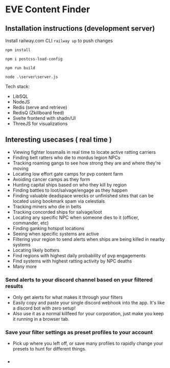 # EVE Content Finder

## Installation instructions (development server)

Install railway.com CLI
`railway up` to push changes

`npm install`

`npm i postcss-load-config`

`npm run build`

`node .\server\server.js`

Tech stack:

- LibSQL
- NodeJS
- Redis (serve and retrieve)
- RedisQ (Zkillboard feed)
- Svelte frontend with shadn/UI
- ThreeJS for visualizations

## Interesting usecases ( real time )

- Viewing fighter lossmails in real time to locate active ratting carriers
- Finding belt ratters who die to mordus legion NPCs
- Tracking roaming gangs to see how strong they are and where they're moving
- Locating low effort gate camps for pvp content farm
- Avoiding cancer camps as they form
- Hunting capital ships based on who they kill by region
- Finding battles to loot/salvage/engage as they happen
- Finding valuable deadspace wrecks or unfinished sites that can be located using bookmark spam via celestials
- Tracking miners who die in belts
- Tracking concorded ships for salvage/loot
- Locating any specific NPC when someone dies to it (officer, commander, etc)
- Finding ganking hotspot locations
- Seeing when specific systems are active
- Filtering your region to send alerts when ships are being killed in nearby systems
- Locating likely botters
- Find regions with highest daily probability of pvp engagements
- Find systems with highest ratting activity by NPC deaths
- Many more

### Send alerts to your discord channel based on your filtered results

- Only get alerts for what makes it through your filters
- Easily copy and paste your single discord webhook into the app. It's like a discord bot with zero setup!
- Also use it as a normal killfeed for your corporation, just make you keep it running in a browser tab.

### Save your filter settings as preset profiles to your account

- Pick up where you left off, or save many profiles to rapidly change your presets to hunt for different things.

### 

-